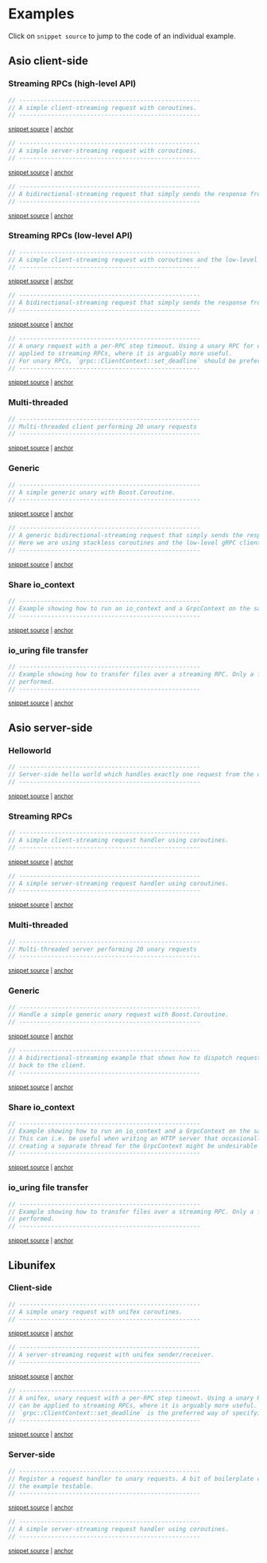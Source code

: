 # Examples

Click on `snippet source` to jump to the code of an individual example.

## Asio client-side

### Streaming RPCs (high-level API)

<!-- snippet: client-side-high-level-client-streaming -->
<a id='snippet-client-side-high-level-client-streaming'></a>
```cpp
// ---------------------------------------------------
// A simple client-streaming request with coroutines.
// ---------------------------------------------------
```
<sup><a href='/example/high-level-client.cpp#L36-L40' title='Snippet source file'>snippet source</a> | <a href='#snippet-client-side-high-level-client-streaming' title='Start of snippet'>anchor</a></sup>
<!-- endSnippet -->

<!-- snippet: client-side-high-level-server-streaming -->
<a id='snippet-client-side-high-level-server-streaming'></a>
```cpp
// ---------------------------------------------------
// A simple server-streaming request with coroutines.
// ---------------------------------------------------
```
<sup><a href='/example/high-level-client.cpp#L73-L77' title='Snippet source file'>snippet source</a> | <a href='#snippet-client-side-high-level-server-streaming' title='Start of snippet'>anchor</a></sup>
<!-- endSnippet -->

<!-- snippet: client-side-high-level-bidirectional-streaming -->
<a id='snippet-client-side-high-level-bidirectional-streaming'></a>
```cpp
// ---------------------------------------------------
// A bidirectional-streaming request that simply sends the response from the server back to it.
// ---------------------------------------------------
```
<sup><a href='/example/high-level-client.cpp#L109-L113' title='Snippet source file'>snippet source</a> | <a href='#snippet-client-side-high-level-bidirectional-streaming' title='Start of snippet'>anchor</a></sup>
<!-- endSnippet -->

### Streaming RPCs (low-level API)

<!-- snippet: client-side-low-level-client-streaming -->
<a id='snippet-client-side-low-level-client-streaming'></a>
```cpp
// ---------------------------------------------------
// A simple client-streaming request with coroutines and the low-level client API.
// ---------------------------------------------------
```
<sup><a href='/example/streaming-client.cpp#L33-L37' title='Snippet source file'>snippet source</a> | <a href='#snippet-client-side-low-level-client-streaming' title='Start of snippet'>anchor</a></sup>
<!-- endSnippet -->

<!-- snippet: client-side-low-level-bidirectional-streaming -->
<a id='snippet-client-side-low-level-bidirectional-streaming'></a>
```cpp
// ---------------------------------------------------
// A bidirectional-streaming request that simply sends the response from the server back to it.
// ---------------------------------------------------
```
<sup><a href='/example/streaming-client.cpp#L72-L76' title='Snippet source file'>snippet source</a> | <a href='#snippet-client-side-low-level-bidirectional-streaming' title='Start of snippet'>anchor</a></sup>
<!-- endSnippet -->

<!-- snippet: client-side-run-with-deadline -->
<a id='snippet-client-side-run-with-deadline'></a>
```cpp
// ---------------------------------------------------
// A unary request with a per-RPC step timeout. Using a unary RPC for demonstration purposes, the same mechanism can be
// applied to streaming RPCs, where it is arguably more useful.
// For unary RPCs, `grpc::ClientContext::set_deadline` should be preferred.
// ---------------------------------------------------
```
<sup><a href='/example/high-level-client.cpp#L156-L162' title='Snippet source file'>snippet source</a> | <a href='#snippet-client-side-run-with-deadline' title='Start of snippet'>anchor</a></sup>
<!-- endSnippet -->

### Multi-threaded

<!-- snippet: client-side-multi-threaded -->
<a id='snippet-client-side-multi-threaded'></a>
```cpp
// ---------------------------------------------------
// Multi-threaded client performing 20 unary requests
// ---------------------------------------------------
```
<sup><a href='/example/multi-threaded-client.cpp#L31-L35' title='Snippet source file'>snippet source</a> | <a href='#snippet-client-side-multi-threaded' title='Start of snippet'>anchor</a></sup>
<!-- endSnippet -->

### Generic

<!-- snippet: client-side-generic-unary-request -->
<a id='snippet-client-side-generic-unary-request'></a>
```cpp
// ---------------------------------------------------
// A simple generic unary with Boost.Coroutine.
// ---------------------------------------------------
```
<sup><a href='/example/generic-client.cpp#L49-L53' title='Snippet source file'>snippet source</a> | <a href='#snippet-client-side-generic-unary-request' title='Start of snippet'>anchor</a></sup>
<!-- endSnippet -->

<!-- snippet: client-side-generic-bidirectional-request -->
<a id='snippet-client-side-generic-bidirectional-request'></a>
```cpp
// ---------------------------------------------------
// A generic bidirectional-streaming request that simply sends the response from the server back to it.
// Here we are using stackless coroutines and the low-level gRPC client API.
// ---------------------------------------------------
```
<sup><a href='/example/generic-client.cpp#L86-L91' title='Snippet source file'>snippet source</a> | <a href='#snippet-client-side-generic-bidirectional-request' title='Start of snippet'>anchor</a></sup>
<!-- endSnippet -->

### Share io_context

<!-- snippet: client-side-share-io-context -->
<a id='snippet-client-side-share-io-context'></a>
```cpp
// ---------------------------------------------------
// Example showing how to run an io_context and a GrpcContext on the same thread for gRPC clients.
// ---------------------------------------------------
```
<sup><a href='/example/share-io-context-client.cpp#L33-L37' title='Snippet source file'>snippet source</a> | <a href='#snippet-client-side-share-io-context' title='Start of snippet'>anchor</a></sup>
<!-- endSnippet -->

### io_uring file transfer

<!-- snippet: client-side-file-transfer -->
<a id='snippet-client-side-file-transfer'></a>
```cpp
// ---------------------------------------------------
// Example showing how to transfer files over a streaming RPC. Only a fixed number of dynamic memory allocations are
// performed.
// ---------------------------------------------------
```
<sup><a href='/example/file-transfer-client.cpp#L36-L41' title='Snippet source file'>snippet source</a> | <a href='#snippet-client-side-file-transfer' title='Start of snippet'>anchor</a></sup>
<!-- endSnippet -->

## Asio server-side

### Helloworld

<!-- snippet: server-side-helloworld -->
<a id='snippet-server-side-helloworld'></a>
```cpp
// ---------------------------------------------------
// Server-side hello world which handles exactly one request from the client before shutting down.
// ---------------------------------------------------
```
<sup><a href='/example/hello-world-server.cpp#L29-L33' title='Snippet source file'>snippet source</a> | <a href='#snippet-server-side-helloworld' title='Start of snippet'>anchor</a></sup>
<!-- endSnippet -->

### Streaming RPCs

<!-- snippet: server-side-client-streaming -->
<a id='snippet-server-side-client-streaming'></a>
```cpp
// ---------------------------------------------------
// A simple client-streaming request handler using coroutines.
// ---------------------------------------------------
```
<sup><a href='/example/streaming-server.cpp#L37-L41' title='Snippet source file'>snippet source</a> | <a href='#snippet-server-side-client-streaming' title='Start of snippet'>anchor</a></sup>
<!-- endSnippet -->

<!-- snippet: server-side-server-streaming -->
<a id='snippet-server-side-server-streaming'></a>
```cpp
// ---------------------------------------------------
// A simple server-streaming request handler using coroutines.
// ---------------------------------------------------
```
<sup><a href='/example/streaming-server.cpp#L80-L84' title='Snippet source file'>snippet source</a> | <a href='#snippet-server-side-server-streaming' title='Start of snippet'>anchor</a></sup>
<!-- endSnippet -->

### Multi-threaded

<!-- snippet: server-side-multi-threaded -->
<a id='snippet-server-side-multi-threaded'></a>
```cpp
// ---------------------------------------------------
// Multi-threaded server performing 20 unary requests
// ---------------------------------------------------
```
<sup><a href='/example/multi-threaded-server.cpp#L31-L35' title='Snippet source file'>snippet source</a> | <a href='#snippet-server-side-multi-threaded' title='Start of snippet'>anchor</a></sup>
<!-- endSnippet -->

### Generic

<!-- snippet: server-side-generic-unary-request -->
<a id='snippet-server-side-generic-unary-request'></a>
```cpp
// ---------------------------------------------------
// Handle a simple generic unary request with Boost.Coroutine.
// ---------------------------------------------------
```
<sup><a href='/example/generic-server.cpp#L39-L43' title='Snippet source file'>snippet source</a> | <a href='#snippet-server-side-generic-unary-request' title='Start of snippet'>anchor</a></sup>
<!-- endSnippet -->

<!-- snippet: server-side-generic-bidirectional-request -->
<a id='snippet-server-side-generic-bidirectional-request'></a>
```cpp
// ---------------------------------------------------
// A bidirectional-streaming example that shows how to dispatch requests to a thread_pool and write responses
// back to the client.
// ---------------------------------------------------
```
<sup><a href='/example/generic-server.cpp#L75-L80' title='Snippet source file'>snippet source</a> | <a href='#snippet-server-side-generic-bidirectional-request' title='Start of snippet'>anchor</a></sup>
<!-- endSnippet -->

### Share io_context

<!-- snippet: server-side-share-io-context -->
<a id='snippet-server-side-share-io-context'></a>
```cpp
// ---------------------------------------------------
// Example showing how to run an io_context and a GrpcContext on the same thread for gRPC servers.
// This can i.e. be useful when writing an HTTP server that occasionally reaches out to a gRPC server. In that case
// creating a separate thread for the GrpcContext might be undesirable due to added synchronization complexity.
// ---------------------------------------------------
```
<sup><a href='/example/share-io-context-server.cpp#L32-L38' title='Snippet source file'>snippet source</a> | <a href='#snippet-server-side-share-io-context' title='Start of snippet'>anchor</a></sup>
<!-- endSnippet -->

### io_uring file transfer

<!-- snippet: server-side-file-transfer -->
<a id='snippet-server-side-file-transfer'></a>
```cpp
// ---------------------------------------------------
// Example showing how to transfer files over a streaming RPC. Only a fixed number of dynamic memory allocations are
// performed.
// ---------------------------------------------------
```
<sup><a href='/example/file-transfer-server.cpp#L38-L43' title='Snippet source file'>snippet source</a> | <a href='#snippet-server-side-file-transfer' title='Start of snippet'>anchor</a></sup>
<!-- endSnippet -->

## Libunifex

### Client-side

<!-- snippet: client-side-unifex-unary -->
<a id='snippet-client-side-unifex-unary'></a>
```cpp
// ---------------------------------------------------
// A simple unary request with unifex coroutines.
// ---------------------------------------------------
```
<sup><a href='/example/unifex-client.cpp#L35-L39' title='Snippet source file'>snippet source</a> | <a href='#snippet-client-side-unifex-unary' title='Start of snippet'>anchor</a></sup>
<!-- endSnippet -->

<!-- snippet: client-side-unifex-server-streaming -->
<a id='snippet-client-side-unifex-server-streaming'></a>
```cpp
// ---------------------------------------------------
// A server-streaming request with unifex sender/receiver.
// ---------------------------------------------------
```
<sup><a href='/example/unifex-client.cpp#L57-L61' title='Snippet source file'>snippet source</a> | <a href='#snippet-client-side-unifex-server-streaming' title='Start of snippet'>anchor</a></sup>
<!-- endSnippet -->

<!-- snippet: client-side-unifex-with-deadline -->
<a id='snippet-client-side-unifex-with-deadline'></a>
```cpp
// ---------------------------------------------------
// A unifex, unary request with a per-RPC step timeout. Using a unary RPC for demonstration purposes, the same mechanism
// can be applied to streaming RPCs, where it is arguably more useful. For unary RPCs,
// `grpc::ClientContext::set_deadline` is the preferred way of specifying a timeout.
// ---------------------------------------------------
```
<sup><a href='/example/unifex-client.cpp#L142-L148' title='Snippet source file'>snippet source</a> | <a href='#snippet-client-side-unifex-with-deadline' title='Start of snippet'>anchor</a></sup>
<!-- endSnippet -->

### Server-side

<!-- snippet: server-side-unifex-unary -->
<a id='snippet-server-side-unifex-unary'></a>
```cpp
// ---------------------------------------------------
// Register a request handler to unary requests. A bit of boilerplate code regarding stop_source has been added to make
// the example testable.
// ---------------------------------------------------
```
<sup><a href='/example/unifex-server.cpp#L38-L43' title='Snippet source file'>snippet source</a> | <a href='#snippet-server-side-unifex-unary' title='Start of snippet'>anchor</a></sup>
<!-- endSnippet -->

<!-- snippet: server-side-unifex-server-streaming -->
<a id='snippet-server-side-unifex-server-streaming'></a>
```cpp
// ---------------------------------------------------
// A simple server-streaming request handler using coroutines.
// ---------------------------------------------------
```
<sup><a href='/example/unifex-server.cpp#L62-L66' title='Snippet source file'>snippet source</a> | <a href='#snippet-server-side-unifex-server-streaming' title='Start of snippet'>anchor</a></sup>
<!-- endSnippet -->
